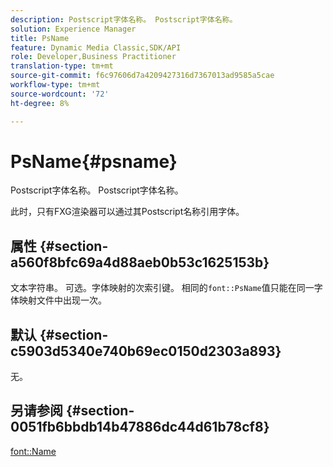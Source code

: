 ```yaml
---
description: Postscript字体名称。 Postscript字体名称。
solution: Experience Manager
title: PsName
feature: Dynamic Media Classic,SDK/API
role: Developer,Business Practitioner
translation-type: tm+mt
source-git-commit: f6c97606d7a4209427316d7367013ad9585a5cae
workflow-type: tm+mt
source-wordcount: '72'
ht-degree: 8%

---
```



# PsName{#psname}

Postscript字体名称。 Postscript字体名称。

此时，只有FXG渲染器可以通过其Postscript名称引用字体。

## 属性 {#section-a560f8bfc69a4d88aeb0b53c1625153b}

文本字符串。 可选。字体映射的次索引键。 相同的`font::PsName`值只能在同一字体映射文件中出现一次。

## 默认 {#section-c5903d5340e740b69ec0150d2303a893}

无。

## 另请参阅 {#section-0051fb6bbdb14b47886dc44d61b78cf8}

[font::Name](/help/aem-is-ir-api/is-api/image-catalog/image-serving-api-ref/c-image-catalog-reference/c-font-map-reference/r-name-font.md)
